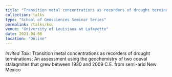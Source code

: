 ```yaml
---
title: "Transition metal concentrations as recorders of drought terminations: An assessment using the geochemistry of two coeval stalagmites that grew between 1930 and 2009 C.E. from semi-arid New Mexico."
collection: talks
type: "School of Geosciences Seminar Series"
permalink: /talks/ksu
venue: "University of Louisiana at Lafayette"
date: 2021-04-08
location: "Online"
---
```


*Invited Talk:* Transition metal concentrations as recorders of drought terminations: An assessment using the geochemistry of two coeval stalagmites that grew between 1930 and 2009 C.E. from semi-arid New Mexico 
